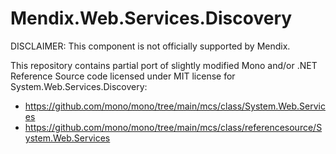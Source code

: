 # Mendix.Web.Services.Discovery

DISCLAIMER: This component is not officially supported by Mendix.

This repository contains partial port of slightly modified Mono and/or .NET Reference Source code licensed under MIT license for System.Web.Services.Discovery:

- https://github.com/mono/mono/tree/main/mcs/class/System.Web.Services
- https://github.com/mono/mono/tree/main/mcs/class/referencesource/System.Web.Services
